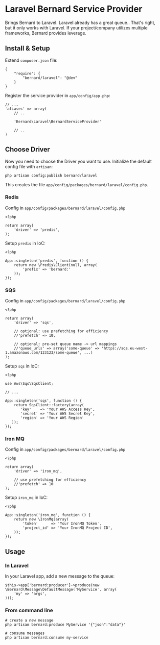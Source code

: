 # Laravel Bernard Service Provider

Brings Bernard to Laravel. Laravel already has a great queue.. That's right, but it only works with Laravel. If your project/company utilizes multiple frameworks, Bernard provides leverage.

## Install & Setup

Extend `composer.json` file:

    {
        "require": {
            "bernard/laravel": "@dev"
        }
    }

Register the service provider in `app/config/app.php`:

    // ...
    'aliases' => array(
        // ..

        'Bernard\Laravel\BernardServiceProvider'

        // ..
    )

## Choose Driver

Now you need to choose the Driver you want to use. Initialize the default config file with `artisan`:

    php artisan config:publish bernard/laravel

This creates the file `app/config/packages/bernard/laravel/config.php`.


### Redis

Config in `app/config/packages/bernard/laravel/config.php`

    <?php

    return array(
        'driver' => 'predis',
    );

Setup `predis` in IoC:

    <?php

    App::singleton('predis', function () {
        return new \Predis\Client(null, array(
            'prefix' => 'bernard:'
        ));
    });

### SQS

Config in `app/config/packages/bernard/laravel/config.php`

    <?php

    return array(
        'driver' => 'sqs',

        // optional: use prefetching for efficiency
        //'prefetch' => 10,

        // optional: pre-set queue name -> url mappings
        //'queue_urls' => array('some-queue' => 'https://sqs.eu-west-1.amazonaws.com/123123/some-queue', ...)
    );

Setup `sqs` in IoC:

    <?php

    use Aws\Sqs\SqsClient;

    // ...

    App::singleton('sqs', function () {
        return SqsClient::factory(array(
           'key'    => 'Your AWS Access Key',
           'secret' => 'Your AWS Secret Key',
           'region' => 'Your AWS Region'
       ));
    });

### Iron MQ

Config in `app/config/packages/bernard/laravel/config.php`

    <?php

    return array(
        'driver' => 'iron_mq',

        // use prefetching for efficiency
        //'prefetch' => 10
    );


Setup `iron_mq` in IoC:

    <?php

    App::singleton('iron_mq', function () {
        return new \IronMq(array(
            'token'      => 'Your IronMQ Token',
            'project_id' => 'Your IronMQ Project ID',
        ));
    });

## Usage

### In Laravel

In your Laravel app, add a new message to the queue:

    $this->app['bernard:producer']->produce(new \Bernard\Message\DefaultMessage('MyService', array(
        'my' => 'args',
    )));

### From command line

    # create a new message
    php artisan bernard:produce MyService '{"json":"data"}'

    # consume messages
    php artisan bernard:consume my-service


